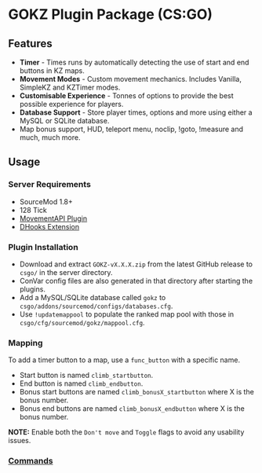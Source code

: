 # GOKZ Plugin Package (CS:GO)

## Features

 * **Timer** - Times runs by automatically detecting the use of start and end buttons in KZ maps.
 * **Movement Modes** - Custom movement mechanics. Includes Vanilla, SimpleKZ and KZTimer modes.
 * **Customisable Experience** - Tonnes of options to provide the best possible experience for players. 
 * **Database Support** - Store player times, options and more using either a MySQL or SQLite database.
 * Map bonus support, HUD, teleport menu, noclip, !goto, !measure and much, much more.

## Usage

### Server Requirements

 * SourceMod 1.8+
 * 128 Tick
 * [MovementAPI Plugin](https://github.com/danzayau/MovementAPI)
 * [DHooks Extension](https://forums.alliedmods.net/showthread.php?t=180114)

### Plugin Installation

 * Download and extract ```GOKZ-vX.X.X.zip``` from the latest GitHub release to ```csgo/``` in the server directory.
 * ConVar config files are also generated in that directory after starting the plugins.
 * Add a MySQL/SQLite database called ```gokz``` to ```csgo/addons/sourcemod/configs/databases.cfg```.
 * Use ```!updatemappool``` to populate the ranked map pool with those in ```csgo/cfg/sourcemod/gokz/mappool.cfg```.
 
### Mapping

To add a timer button to a map, use a ```func_button``` with a specific name.

 * Start button is named ```climb_startbutton```.
 * End button is named ```climb_endbutton```.
 * Bonus start buttons are named ```climb_bonusX_startbutton``` where X is the bonus number.
 * Bonus end buttons are named ```climb_bonusX_endbutton``` where X is the bonus number.
 
**NOTE:** Enable both the ```Don't move``` and ```Toggle``` flags to avoid any usability issues.

### [Commands](COMMANDS.md)
